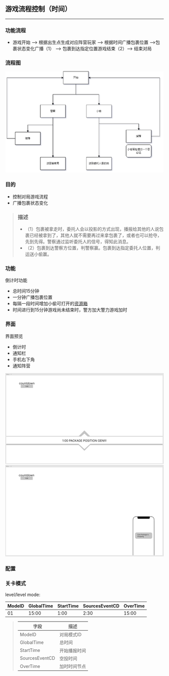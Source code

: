 
## 游戏流程控制（时间）

--- 

### 功能流程

- 游戏开始 --> 根据出生点生成对应阵营玩家 --> 根据时间广播包裹位置 -->包裹状态变化广播（1） --> 包裹到达指定位置游戏结束（2）--> 结束对局

### 流程图

![流程图](包裹状态变化.drawio.png )

### 目的
    
- 控制对局游戏流程
- 广播包裹状态变化

> ### 描述
> - （1）包裹被拿走时，委托人会以投影的方式出现，播报给其他的人说包裹已经被拿到了，其他人就不需要再过来拿包裹了，或者也可以抢夺，先到先得。警察通过监听委托人的信号，得知此消息。
> - （2）包裹到达警察方位置，判警察赢。包裹到达指定委托人位置，判运送小偷赢。

### 功能

倒计时功能
- 总时间15分钟
- 一分钟广播包裹位置
- 每隔一段时间增加小偷可打开的[资源箱]()
- 时间进行到15分钟游戏尚未结束时，警方加大警力游戏加时

### 界面

界面预览

- 倒计时
- 通知栏
- 手机右下角
- 通知阵营

![1](通知.png)
![12](通知2.png)

### 配置

### 关卡模式
level/level mode:

ModeID | GlobalTime | StartTime | SourcesEventCD | OverTime
--- | --- | --- | --- | ---
01 | 15:00 | 1:00 | 2:30 | 15:00

> 字段|描述
> ---|---
> ModeID | 对局模式ID 
> GlobalTime | 总时间 
> StartTime | 开始播报时间
> SourcesEventCD | 空投时间
> OverTime | 加时时间节点
